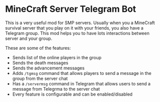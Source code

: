 # MineCraft Server Telegram Bot
This is a very useful mod for SMP servers.
Usually when you a MineCraft survival server that you play on it with your friends, you also have a Telegram group.
This mod helps you to have lots interactions between server and your group.

These are some of the features:

- Sends list of the online players in the group
- Sends the death messages
- Sends the advancement messages
- Adds `/tgmsg` command that allows players to send a message in the group from the server chat
- Has a `/servermsg` command in Telegram that allows users to send a message from Telegrma to the server chat
- Every feature is configurable and can be enabled/disabled
